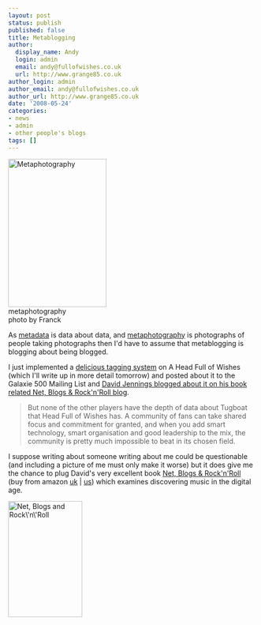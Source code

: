 ```yaml
---
layout: post
status: publish
published: false
title: Metablogging
author:
  display_name: Andy
  login: admin
  email: andy@fullofwishes.co.uk
  url: http://www.grange85.co.uk
author_login: admin
author_email: andy@fullofwishes.co.uk
author_url: http://www.grange85.co.uk
date: '2008-05-24'
categories:
- news
- admin
- other people's blogs
tags: []
---
```

<div class="imagebox-a"><a href="/wp/wp-content/uploads/2008/05/38864837lunaulu0040117107.jpg"><img src="https://www.fullofwishes.co.uk/wp/wp-content/uploads/2008/05/38864837lunaulu0040117107-199x300.jpg" alt="Metaphotography" title="Metaphotography" width="199" height="300" class="alignnone size-medium wp-image-684" /></a><br/>metaphotography<br/>photo by Franck</div>
<p>As <a href="http://en.wikipedia.org/wiki/Metadata">metadata</a> is data about data, and <a href="http://www.flickr.com/photos/tags/metaphotography/interesting/">metaphotography</a> is photographs of people taking photographs then I'd have to assume that metablogging is blogging about being blogged.</p>
<p>I just implemented a <a href="http://del.icio.us/tag/ahfow">delicious tagging system</a> on A Head Full of Wishes (which I'll write up in more detail tomorrow) and posted about it to the Galaxie 500 Mailing List and <a href="http://www.netblogsrocknroll.com/2008/05/fans-will-be-th.html">David Jennings blogged about it on his book related Net, Blogs & Rock'n'Roll blog</a>.</p>
<blockquote><p>But none of the other players have the depth of data about Tugboat that Head Full of Wishes has. A community of fans can take shared focus and commitment for granted, and when you add smart technology, smart organisation and good leadership to the mix, the community is pretty much impossible to beat in its chosen field.</p></blockquote>
<p>I suppose writing about someone writing about me could be questionable (and including a picture of me must only make it worse) but it does give me the chance to plug David's very excellent book <a href="http://www.netblogsrocknroll.com/about.html">Net, Blogs & Rock'n'Roll</a> (buy from amazon <a href="http://www.amazon.co.uk/gp/product/1857883985?ie=UTF8&tag=aheadfullofwi-21&linkCode=as2&camp=1634&creative=6738&creativeASIN=1857883985">uk</a> | <a href="http://www.amazon.com/gp/product/1857883985?ie=UTF8&tag=aheadfullofwi-20&linkCode=as2&camp=1789&creative=9325&creativeASIN=1857883985">us</a>) which examines discovering music in the digital age.</p>
<div class="imagebox-center"><img src="https://www.fullofwishes.co.uk/wp/wp-content/uploads/2008/05/nbrrcover150.jpg" alt="Net, Blogs and Rock\&#039;n\&#039;Roll" title="Net, Blogs and Rock\&#039;n\&#039;Roll" width="150" height="235" class="alignnone size-medium wp-image-683" /></div>
